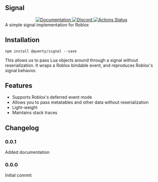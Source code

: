 ## Signal
<div align="center">
  <a href="http://quenty.github.io/api/">
    <img src="https://img.shields.io/badge/docs-website-green.svg" alt="Documentation" />
  </a>
  <a href="https://discord.gg/mhtGUS8">
    <img src="https://img.shields.io/badge/discord-nevermore-blue.svg" alt="Discord" />
  </a>
  <a href="https://github.com/Quenty/NevermoreEngine/actions">
    <img src="https://github.com/Quenty/NevermoreEngine/workflows/luacheck/badge.svg" alt="Actions Status" />
  </a>
</div>
A simple signal implementation for Roblox

## Installation
```
npm install @quenty/signal --save
```

This allows us to pass Lua objects around through a signal without reserialization. It wraps a Roblox bindable event, and reproduces Roblox's signal behavior.

## Features

* Supports Roblox's deferred event mode
* Allows you to pass metatables and other data without reserialization
* Light-weight
* Maintains stack traces

## Changelog

### 0.0.1
Added documentation

### 0.0.0
Initial commit